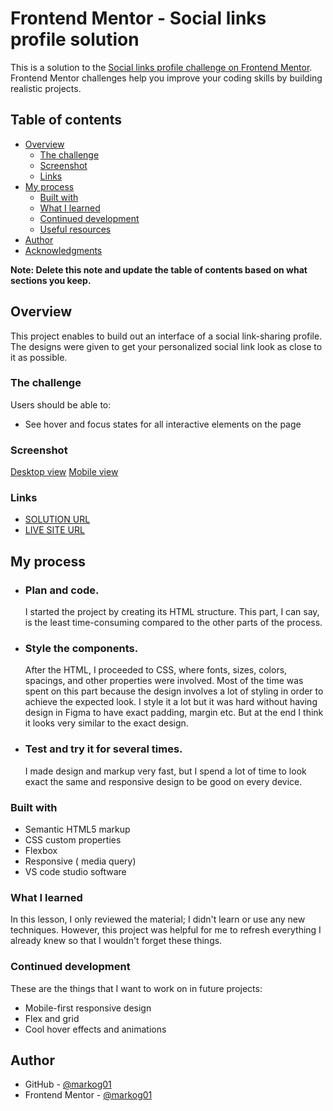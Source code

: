 # Frontend Mentor - Social links profile solution

This is a solution to the [Social links profile challenge on Frontend Mentor](https://www.frontendmentor.io/challenges/social-links-profile-UG32l9m6dQ). Frontend Mentor challenges help you improve your coding skills by building realistic projects. 

## Table of contents

- [Overview](#overview)
  - [The challenge](#the-challenge)
  - [Screenshot](#screenshot)
  - [Links](#links)
- [My process](#my-process)
  - [Built with](#built-with)
  - [What I learned](#what-i-learned)
  - [Continued development](#continued-development)
  - [Useful resources](#useful-resources)
- [Author](#author)
- [Acknowledgments](#acknowledgments)

**Note: Delete this note and update the table of contents based on what sections you keep.**

## Overview

This project enables to build out an interface of a social link-sharing profile. The designs were given to get your personalized social link look as close to it as possible.

### The challenge

Users should be able to:

- See hover and focus states for all interactive elements on the page

### Screenshot

[Desktop view](./design/desktop-view.png)
[Mobile view](./design/mobile-view)


### Links

- [SOLUTION URL](https://github.com/markog01/social-links-profile-main)
- [LIVE SITE URL](https://social-links-profile-main-pi.vercel.app/)

## My process

- ### Plan and code.
  I started the project by creating its HTML structure. This part, I can say, is the least time-consuming compared to the other parts of the process.

- ### Style the components.
  After the HTML, I proceeded to CSS, where fonts, sizes, colors, spacings, and other properties were involved. Most of the time was spent on this part because the design involves a lot of styling in order to achieve the expected look. I style it a lot but it was hard without having design in Figma to have exact padding, margin etc. But at the end I think it looks very similar to the exact design.
- ### Test and try it for several times.
  I made design and markup very fast, but I spend a lot of time to look exact the same and responsive design to be good on every device.




### Built with

- Semantic HTML5 markup
- CSS custom properties
- Flexbox
- Responsive ( media query)
- VS code studio software



### What I learned


In this lesson, I only reviewed the material; I didn't learn or use any new techniques. However, this project was helpful for me to refresh everything I already knew so that I wouldn't forget these things.

### Continued development
These are the things that I want to work on in future projects:

- Mobile-first responsive design
- Flex and grid
- Cool hover effects and animations



## Author

- GitHub - [@markog01](https://github.com/markog01/)
- Frontend Mentor - [@markog01](https://www.frontendmentor.io/profile/markog01)



